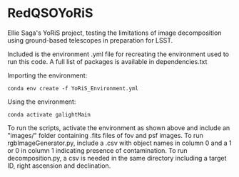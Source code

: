 # RedQSOYoRiS
Ellie Saga's YoRiS project, testing the limitations of image decomposition using ground-based telescopes in preparation for LSST.

Included is the environment .yml file for recreating the environment used to run this code. A full list of packages is available in dependencies.txt

Importing the environment:
```
conda env create -f YoRiS_Environment.yml
```
Using the environment:
```
conda activate galightMain
```
To run the scripts, activate the environment as shown above and include an "images/" folder containing .fits files of fov and psf images. To run rgbImageGenerator.py, include a .csv with object names in column 0 and a 1 or 0 in column 1 indicating presence of contamination. To run decomposition.py, a csv is needed in the same directory including a target ID, right ascension and declination.
